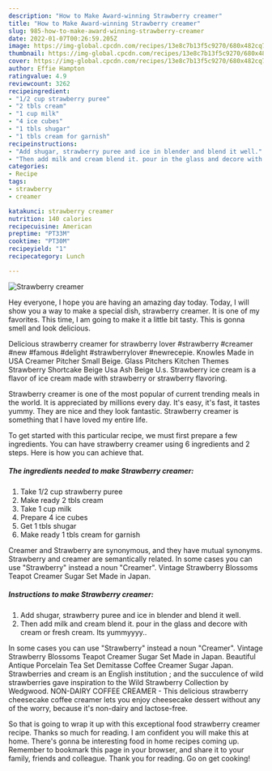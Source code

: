 ```yaml
---
description: "How to Make Award-winning Strawberry creamer"
title: "How to Make Award-winning Strawberry creamer"
slug: 985-how-to-make-award-winning-strawberry-creamer
date: 2022-01-07T00:26:59.205Z
image: https://img-global.cpcdn.com/recipes/13e8c7b13f5c9270/680x482cq70/strawberry-creamer-recipe-main-photo.jpg
thumbnail: https://img-global.cpcdn.com/recipes/13e8c7b13f5c9270/680x482cq70/strawberry-creamer-recipe-main-photo.jpg
cover: https://img-global.cpcdn.com/recipes/13e8c7b13f5c9270/680x482cq70/strawberry-creamer-recipe-main-photo.jpg
author: Effie Hampton
ratingvalue: 4.9
reviewcount: 3262
recipeingredient:
- "1/2 cup strawberry puree"
- "2 tbls cream"
- "1 cup milk"
- "4 ice cubes"
- "1 tbls shugar"
- "1 tbls cream for garnish"
recipeinstructions:
- "Add shugar, strawberry puree and ice in blender and blend it well."
- "Then add milk and cream blend it. pour in the glass and decore with cream or fresh cream. Its yummyyyy.."
categories:
- Recipe
tags:
- strawberry
- creamer

katakunci: strawberry creamer 
nutrition: 140 calories
recipecuisine: American
preptime: "PT33M"
cooktime: "PT30M"
recipeyield: "1"
recipecategory: Lunch

---
```



![Strawberry creamer](https://img-global.cpcdn.com/recipes/13e8c7b13f5c9270/680x482cq70/strawberry-creamer-recipe-main-photo.jpg)

Hey everyone, I hope you are having an amazing day today. Today, I will show you a way to make a special dish, strawberry creamer. It is one of my favorites. This time, I am going to make it a little bit tasty. This is gonna smell and look delicious.

Delicious strawberry creamer for strawberry lover #strawberry #creamer #new #famous #delight #strawberrylover #newrecepie. Knowles Made in USA Creamer Pitcher Small Beige. Glass Pitchers Kitchen Themes Strawberry Shortcake Beige Usa Ash Beige U.s. Strawberry ice cream is a flavor of ice cream made with strawberry or strawberry flavoring.

Strawberry creamer is one of the most popular of current trending meals in the world. It is appreciated by millions every day. It's easy, it's fast, it tastes yummy. They are nice and they look fantastic. Strawberry creamer is something that I have loved my entire life.


To get started with this particular recipe, we must first prepare a few ingredients. You can have strawberry creamer using 6 ingredients and 2 steps. Here is how you can achieve that.

<!--inarticleads1-->

##### The ingredients needed to make Strawberry creamer:

1. Take 1/2 cup strawberry puree
1. Make ready 2 tbls cream
1. Take 1 cup milk
1. Prepare 4 ice cubes
1. Get 1 tbls shugar
1. Make ready 1 tbls cream for garnish


Creamer and Strawberry are synonymous, and they have mutual synonyms. Strawberry and creamer are semantically related. In some cases you can use &#34;Strawberry&#34; instead a noun &#34;Creamer&#34;. Vintage Strawberry Blossoms Teapot Creamer Sugar Set Made in Japan. 

<!--inarticleads2-->

##### Instructions to make Strawberry creamer:

1. Add shugar, strawberry puree and ice in blender and blend it well.
1. Then add milk and cream blend it. pour in the glass and decore with cream or fresh cream. Its yummyyyy..


In some cases you can use &#34;Strawberry&#34; instead a noun &#34;Creamer&#34;. Vintage Strawberry Blossoms Teapot Creamer Sugar Set Made in Japan. Beautiful Antique Porcelain Tea Set Demitasse Coffee Creamer Sugar Japan. Strawberries and cream is an English institution ; and the succulence of wild strawberries gave inspiration to the Wild Strawberry Collection by Wedgwood. NON-DAIRY COFFEE CREAMER - This delicious strawberry cheesecake coffee creamer lets you enjoy cheesecake dessert without any of the worry, because it&#39;s non-dairy and lactose-free. 

So that is going to wrap it up with this exceptional food strawberry creamer recipe. Thanks so much for reading. I am confident you will make this at home. There's gonna be interesting food in home recipes coming up. Remember to bookmark this page in your browser, and share it to your family, friends and colleague. Thank you for reading. Go on get cooking!
